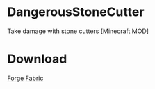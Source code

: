 # DangerousStoneCutter
Take damage with stone cutters [Minecraft MOD]

# Download
[Forge](https://www.curseforge.com/minecraft/mc-mods/dangerousstonecutter)  [Fabric](https://www.curseforge.com/minecraft/mc-mods/dangerous-stone-cutter-fabric)

